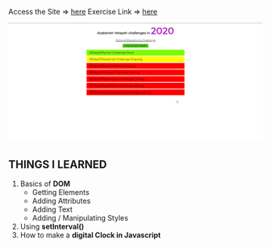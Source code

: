 Access the Site &rArr; [here](https://ashwin776.github.io/JS-Projects/5.%20DOM%20Mini%20Project%20-%2030s%20of%20JS/)
Exercise Link &rArr; [here](https://github.com/ASHWIN776/30-Days-Of-JavaScript/blob/master/21_Day_DOM/21_day_dom.md)

![Site Snap](site_snap.png)

## THINGS I LEARNED

1. Basics of **DOM**
    * Getting Elements
    * Adding Attributes
    * Adding Text
    * Adding / Manipulating Styles
2. Using **setInterval()**
3. How to make a **digital Clock in Javascript**
